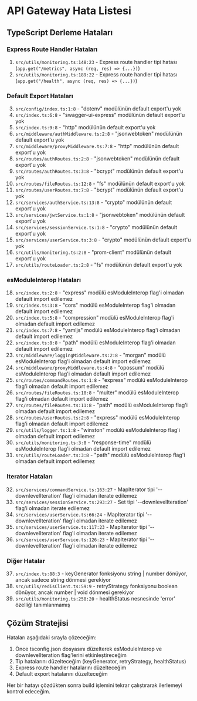 # API Gateway Hata Listesi

## TypeScript Derleme Hataları

### Express Route Handler Hataları
1. `src/utils/monitoring.ts:148:23` - Express route handler tipi hatası (`app.get("/metrics", async (req, res) => {...})`)
2. `src/utils/monitoring.ts:189:22` - Express route handler tipi hatası (`app.get("/health", async (req, res) => {...})`)

### Default Export Hataları
3. `src/config/index.ts:1:8` - "dotenv" modülünün default export'u yok
4. `src/index.ts:6:8` - "swagger-ui-express" modülünün default export'u yok
5. `src/index.ts:9:8` - "http" modülünün default export'u yok
6. `src/middleware/authMiddleware.ts:2:8` - "jsonwebtoken" modülünün default export'u yok
7. `src/middleware/proxyMiddleware.ts:7:8` - "http" modülünün default export'u yok
8. `src/routes/authRoutes.ts:2:8` - "jsonwebtoken" modülünün default export'u yok
9. `src/routes/authRoutes.ts:3:8` - "bcrypt" modülünün default export'u yok
10. `src/routes/fileRoutes.ts:12:8` - "fs" modülünün default export'u yok
11. `src/routes/userRoutes.ts:7:8` - "bcrypt" modülünün default export'u yok
12. `src/services/authService.ts:13:8` - "crypto" modülünün default export'u yok
13. `src/services/jwtService.ts:1:8` - "jsonwebtoken" modülünün default export'u yok
14. `src/services/sessionService.ts:1:8` - "crypto" modülünün default export'u yok
15. `src/services/userService.ts:3:8` - "crypto" modülünün default export'u yok
16. `src/utils/monitoring.ts:2:8` - "prom-client" modülünün default export'u yok
17. `src/utils/routeLoader.ts:2:8` - "fs" modülünün default export'u yok

### esModuleInterop Hataları
18. `src/index.ts:2:8` - "express" modülü esModuleInterop flag'i olmadan default import edilemez
19. `src/index.ts:3:8` - "cors" modülü esModuleInterop flag'i olmadan default import edilemez
20. `src/index.ts:5:8` - "compression" modülü esModuleInterop flag'i olmadan default import edilemez
21. `src/index.ts:7:8` - "yamljs" modülü esModuleInterop flag'i olmadan default import edilemez
22. `src/index.ts:8:8` - "path" modülü esModuleInterop flag'i olmadan default import edilemez
23. `src/middleware/loggingMiddleware.ts:2:8` - "morgan" modülü esModuleInterop flag'i olmadan default import edilemez
24. `src/middleware/proxyMiddleware.ts:4:8` - "opossum" modülü esModuleInterop flag'i olmadan default import edilemez
25. `src/routes/commandRoutes.ts:1:8` - "express" modülü esModuleInterop flag'i olmadan default import edilemez
26. `src/routes/fileRoutes.ts:10:8` - "multer" modülü esModuleInterop flag'i olmadan default import edilemez
27. `src/routes/fileRoutes.ts:11:8` - "path" modülü esModuleInterop flag'i olmadan default import edilemez
28. `src/routes/userRoutes.ts:2:8` - "express" modülü esModuleInterop flag'i olmadan default import edilemez
29. `src/utils/logger.ts:1:8` - "winston" modülü esModuleInterop flag'i olmadan default import edilemez
30. `src/utils/monitoring.ts:3:8` - "response-time" modülü esModuleInterop flag'i olmadan default import edilemez
31. `src/utils/routeLoader.ts:3:8` - "path" modülü esModuleInterop flag'i olmadan default import edilemez

### Iterator Hataları
32. `src/services/commandService.ts:163:27` - MapIterator<Command> tipi '--downlevelIteration' flag'i olmadan iterate edilemez
33. `src/services/sessionService.ts:293:27` - Set<string> tipi '--downlevelIteration' flag'i olmadan iterate edilemez
34. `src/services/userService.ts:66:24` - MapIterator<User> tipi '--downlevelIteration' flag'i olmadan iterate edilemez
35. `src/services/userService.ts:117:23` - MapIterator<User> tipi '--downlevelIteration' flag'i olmadan iterate edilemez
36. `src/services/userService.ts:126:23` - MapIterator<User> tipi '--downlevelIteration' flag'i olmadan iterate edilemez

### Diğer Hatalar
37. `src/index.ts:88:3` - keyGenerator fonksiyonu string | number dönüyor, ancak sadece string dönmesi gerekiyor
38. `src/utils/redisClient.ts:59:9` - retryStrategy fonksiyonu boolean dönüyor, ancak number | void dönmesi gerekiyor
39. `src/utils/monitoring.ts:258:20` - healthStatus nesnesinde 'error' özelliği tanımlanmamış

## Çözüm Stratejisi

Hataları aşağıdaki sırayla çözeceğim:

1. Önce tsconfig.json dosyasını düzelterek esModuleInterop ve downlevelIteration flag'lerini etkinleştireceğim
2. Tip hatalarını düzelteceğim (keyGenerator, retryStrategy, healthStatus)
3. Express route handler hatalarını düzelteceğim
4. Default export hatalarını düzelteceğim

Her bir hatayı çözdükten sonra build işlemini tekrar çalıştırarak ilerlemeyi kontrol edeceğim.
